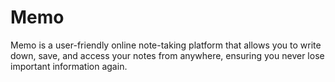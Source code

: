# Memo
 Memo is a user-friendly online note-taking platform that allows you to write down, save, and access your notes from anywhere, ensuring you never lose important information again.
